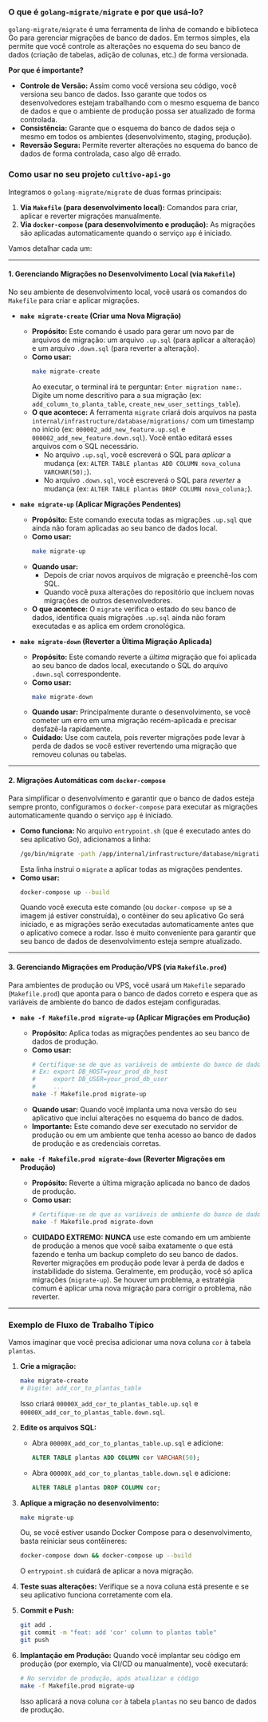 ### O que é `golang-migrate/migrate` e por que usá-lo?

`golang-migrate/migrate` é uma ferramenta de linha de comando e biblioteca Go para gerenciar migrações de banco de dados. Em termos simples, ela permite que você controle as alterações no esquema do seu banco de dados (criação de tabelas, adição de colunas, etc.) de forma versionada.

**Por que é importante?**
*   **Controle de Versão:** Assim como você versiona seu código, você versiona seu banco de dados. Isso garante que todos os desenvolvedores estejam trabalhando com o mesmo esquema de banco de dados e que o ambiente de produção possa ser atualizado de forma controlada.
*   **Consistência:** Garante que o esquema do banco de dados seja o mesmo em todos os ambientes (desenvolvimento, staging, produção).
*   **Reversão Segura:** Permite reverter alterações no esquema do banco de dados de forma controlada, caso algo dê errado.

### Como usar no seu projeto `cultivo-api-go`

Integramos o `golang-migrate/migrate` de duas formas principais:

1.  **Via `Makefile` (para desenvolvimento local):** Comandos para criar, aplicar e reverter migrações manualmente.
2.  **Via `docker-compose` (para desenvolvimento e produção):** As migrações são aplicadas automaticamente quando o serviço `app` é iniciado.

Vamos detalhar cada um:

---

#### 1. Gerenciando Migrações no Desenvolvimento Local (via `Makefile`)

No seu ambiente de desenvolvimento local, você usará os comandos do `Makefile` para criar e aplicar migrações.

*   **`make migrate-create` (Criar uma Nova Migração)**
    *   **Propósito:** Este comando é usado para gerar um novo par de arquivos de migração: um arquivo `.up.sql` (para aplicar a alteração) e um arquivo `.down.sql` (para reverter a alteração).
    *   **Como usar:**
        ```bash
        make migrate-create
        ```
        Ao executar, o terminal irá te perguntar: `Enter migration name:`. Digite um nome descritivo para a sua migração (ex: `add_column_to_planta_table`, `create_new_user_settings_table`).
    *   **O que acontece:** A ferramenta `migrate` criará dois arquivos na pasta `internal/infrastructure/database/migrations/` com um timestamp no início (ex: `000002_add_new_feature.up.sql` e `000002_add_new_feature.down.sql`). Você então editará esses arquivos com o SQL necessário.
        *   No arquivo `.up.sql`, você escreverá o SQL para *aplicar* a mudança (ex: `ALTER TABLE plantas ADD COLUMN nova_coluna VARCHAR(50);`).
        *   No arquivo `.down.sql`, você escreverá o SQL para *reverter* a mudança (ex: `ALTER TABLE plantas DROP COLUMN nova_coluna;`).

*   **`make migrate-up` (Aplicar Migrações Pendentes)**
    *   **Propósito:** Este comando executa todas as migrações `.up.sql` que ainda não foram aplicadas ao seu banco de dados local.
    *   **Como usar:**
        ```bash
        make migrate-up
        ```
    *   **Quando usar:**
        *   Depois de criar novos arquivos de migração e preenchê-los com SQL.
        *   Quando você puxa alterações do repositório que incluem novas migrações de outros desenvolvedores.
    *   **O que acontece:** O `migrate` verifica o estado do seu banco de dados, identifica quais migrações `.up.sql` ainda não foram executadas e as aplica em ordem cronológica.

*   **`make migrate-down` (Reverter a Última Migração Aplicada)**
    *   **Propósito:** Este comando reverte a *última* migração que foi aplicada ao seu banco de dados local, executando o SQL do arquivo `.down.sql` correspondente.
    *   **Como usar:**
        ```bash
        make migrate-down
        ```
    *   **Quando usar:** Principalmente durante o desenvolvimento, se você cometer um erro em uma migração recém-aplicada e precisar desfazê-la rapidamente.
    *   **Cuidado:** Use com cautela, pois reverter migrações pode levar à perda de dados se você estiver revertendo uma migração que removeu colunas ou tabelas.

---

#### 2. Migrações Automáticas com `docker-compose`

Para simplificar o desenvolvimento e garantir que o banco de dados esteja sempre pronto, configuramos o `docker-compose` para executar as migrações automaticamente quando o serviço `app` é iniciado.

*   **Como funciona:** No arquivo `entrypoint.sh` (que é executado antes do seu aplicativo Go), adicionamos a linha:
    ```bash
    /go/bin/migrate -path /app/internal/infrastructure/database/migrations -database "postgres://${DB_USER}:${DB_PASSWORD}@${DB_HOST}:${DB_PORT}/${DB_NAME}?sslmode=disable" up
    ```
    Esta linha instrui o `migrate` a aplicar todas as migrações pendentes.
*   **Como usar:**
    ```bash
    docker-compose up --build
    ```
    Quando você executa este comando (ou `docker-compose up` se a imagem já estiver construída), o contêiner do seu aplicativo Go será iniciado, e as migrações serão executadas automaticamente antes que o aplicativo comece a rodar. Isso é muito conveniente para garantir que seu banco de dados de desenvolvimento esteja sempre atualizado.

---

#### 3. Gerenciando Migrações em Produção/VPS (via `Makefile.prod`)

Para ambientes de produção ou VPS, você usará um `Makefile` separado (`Makefile.prod`) que aponta para o banco de dados correto e espera que as variáveis de ambiente do banco de dados estejam configuradas.

*   **`make -f Makefile.prod migrate-up` (Aplicar Migrações em Produção)**
    *   **Propósito:** Aplica todas as migrações pendentes ao seu banco de dados de produção.
    *   **Como usar:**
        ```bash
        # Certifique-se de que as variáveis de ambiente do banco de dados de produção estejam configuradas
        # Ex: export DB_HOST=your_prod_db_host
        #     export DB_USER=your_prod_db_user
        #     ...
        make -f Makefile.prod migrate-up
        ```
    *   **Quando usar:** Quando você implanta uma nova versão do seu aplicativo que inclui alterações no esquema do banco de dados.
    *   **Importante:** Este comando deve ser executado no servidor de produção ou em um ambiente que tenha acesso ao banco de dados de produção e as credenciais corretas.

*   **`make -f Makefile.prod migrate-down` (Reverter Migrações em Produção)**
    *   **Propósito:** Reverte a última migração aplicada no banco de dados de produção.
    *   **Como usar:**
        ```bash
        # Certifique-se de que as variáveis de ambiente do banco de dados de produção estejam configuradas
        make -f Makefile.prod migrate-down
        ```
    *   **CUIDADO EXTREMO:** **NUNCA** use este comando em um ambiente de produção a menos que você saiba exatamente o que está fazendo e tenha um backup completo do seu banco de dados. Reverter migrações em produção pode levar à perda de dados e instabilidade do sistema. Geralmente, em produção, você só aplica migrações (`migrate-up`). Se houver um problema, a estratégia comum é aplicar uma nova migração para corrigir o problema, não reverter.

---

### Exemplo de Fluxo de Trabalho Típico

Vamos imaginar que você precisa adicionar uma nova coluna `cor` à tabela `plantas`.

1.  **Crie a migração:**
    ```bash
    make migrate-create
    # Digite: add_cor_to_plantas_table
    ```
    Isso criará `00000X_add_cor_to_plantas_table.up.sql` e `00000X_add_cor_to_plantas_table.down.sql`.

2.  **Edite os arquivos SQL:**
    *   Abra `00000X_add_cor_to_plantas_table.up.sql` e adicione:
        ```sql
        ALTER TABLE plantas ADD COLUMN cor VARCHAR(50);
        ```
    *   Abra `00000X_add_cor_to_plantas_table.down.sql` e adicione:
        ```sql
        ALTER TABLE plantas DROP COLUMN cor;
        ```

3.  **Aplique a migração no desenvolvimento:**
    ```bash
    make migrate-up
    ```
    Ou, se você estiver usando Docker Compose para o desenvolvimento, basta reiniciar seus contêineres:
    ```bash
    docker-compose down && docker-compose up --build
    ```
    O `entrypoint.sh` cuidará de aplicar a nova migração.

4.  **Teste suas alterações:** Verifique se a nova coluna está presente e se seu aplicativo funciona corretamente com ela.

5.  **Commit e Push:**
    ```bash
    git add .
    git commit -m "feat: add 'cor' column to plantas table"
    git push
    ```

6.  **Implantação em Produção:**
    Quando você implantar seu código em produção (por exemplo, via CI/CD ou manualmente), você executará:
    ```bash
    # No servidor de produção, após atualizar o código
    make -f Makefile.prod migrate-up
    ```
    Isso aplicará a nova coluna `cor` à tabela `plantas` no seu banco de dados de produção.

